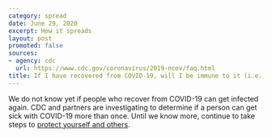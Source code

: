 ```yaml
---
category: spread
date: June 29, 2020
excerpt: How it spreads
layout: post
promoted: false
sources:
- agency: cdc
  url: https://www.cdc.gov/coronavirus/2019-ncov/faq.html
title: If I have recovered from COVID-19, will I be immune to it (i.e., can I get it twice)?
---
```


We do not know yet if people who recover from COVID-19 can get infected again. CDC and partners are investigating to determine if a person can get sick with COVID-19 more than once. Until we know more, continue to take steps to [protect yourself and others](https://www.cdc.gov/coronavirus/2019-ncov/prevent-getting-sick/prevention.html).